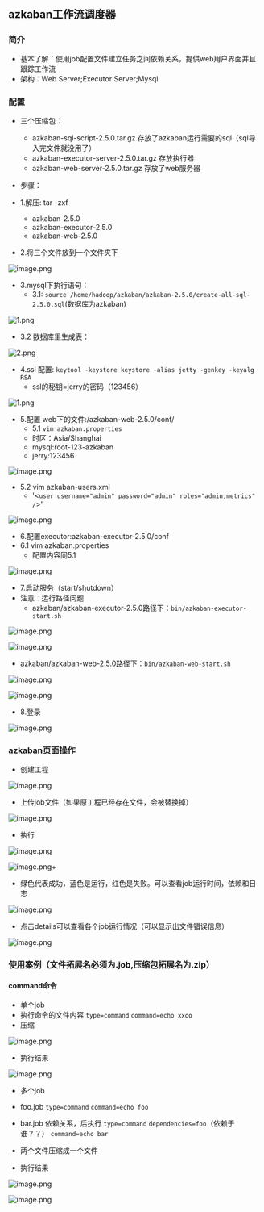 ## azkaban工作流调度器

### 简介 
* 基本了解：使用job配置文件建立任务之间依赖关系，提供web用户界面并且跟踪工作流
* 架构：Web Server;Executor Server;Mysql
### 配置 
* 三个压缩包：
  * azkaban-sql-script-2.5.0.tar.gz   存放了azkaban运行需要的sql（sql导入完文件就没用了）
  * azkaban-executor-server-2.5.0.tar.gz 存放执行器
  * azkaban-web-server-2.5.0.tar.gz 存放了web服务器

* 步骤：
* 1.解压: tar -zxf 
   * azkaban-2.5.0
   * azkaban-executor-2.5.0
   * azkaban-web-2.5.0
* 2.将三个文件放到一个文件夹下

![image.png](https://upload-images.jianshu.io/upload_images/14466577-393430c49e1f3a09.png?imageMogr2/auto-orient/strip%7CimageView2/2/w/1240)

* 3.mysql下执行语句：
   * 3.1: `source /home/hadoop/azkaban/azkaban-2.5.0/create-all-sql-2.5.0.sql`(数据库为azkaban)

![1.png](https://upload-images.jianshu.io/upload_images/14465950-147874b28ef63e80.png?imageMogr2/auto-orient/strip%7CimageView2/2/w/1240)
  
   * 3.2 数据库里生成表：
  
![2.png](https://upload-images.jianshu.io/upload_images/14465950-e858e16797a25f42.png?imageMogr2/auto-orient/strip%7CimageView2/2/w/1240)

* 4.ssl 配置: `keytool -keystore keystore -alias jetty -genkey -keyalg RSA`
  * ssl的秘钥=jerry的密码（123456）
 
![1.png](https://upload-images.jianshu.io/upload_images/14465950-0f326339302f4333.png?imageMogr2/auto-orient/strip%7CimageView2/2/w/1240)

* 5.配置 web下的文件:/azkaban-web-2.5.0/conf/
   * 5.1 `vim azkaban.properties`
    * 时区：Asia/Shanghai
    * mysql:root-123-azkaban
    * jerry:123456
 
![image.png](https://upload-images.jianshu.io/upload_images/14466577-a98c1a0c59bae5c8.png?imageMogr2/auto-orient/strip%7CimageView2/2/w/1240)

  * 5.2 vim azkaban-users.xml
      * '<`user username="admin" password="admin" roles="admin,metrics" /`>'
 
![image.png](https://upload-images.jianshu.io/upload_images/14466577-b868f85d39739c9e.png?imageMogr2/auto-orient/strip%7CimageView2/2/w/1240)
  
* 6.配置executor:azkaban-executor-2.5.0/conf
 * 6.1 vim azkaban.properties
      * 配置内容同5.1
 
![image.png](https://upload-images.jianshu.io/upload_images/14466577-bd6a068b5b03814f.png?imageMogr2/auto-orient/strip%7CimageView2/2/w/1240)

* 7.启动服务（start/shutdown）
 * 注意：运行路径问题
      * azkaban/azkaban-executor-2.5.0路径下：`bin/azkaban-executor-start.sh`
 
![image.png](https://upload-images.jianshu.io/upload_images/14466577-a4819c13c27b1f52.png?imageMogr2/auto-orient/strip%7CimageView2/2/w/1240)
  
![image.png](https://upload-images.jianshu.io/upload_images/14466577-8c72e32fceda9bc8.png?imageMogr2/auto-orient/strip%7CimageView2/2/w/1240)
  
 * azkaban/azkaban-web-2.5.0路径下：`bin/azkaban-web-start.sh`
  
![image.png](https://upload-images.jianshu.io/upload_images/14466577-104790922d686c78.png?imageMogr2/auto-orient/strip%7CimageView2/2/w/1240)
  
![image.png](https://upload-images.jianshu.io/upload_images/14466577-fdc4f5d7e81bc87b.png?imageMogr2/auto-orient/strip%7CimageView2/2/w/1240)


* 8.登录

![image.png](https://upload-images.jianshu.io/upload_images/14466577-98edbbf1ab966998.png?imageMogr2/auto-orient/strip%7CimageView2/2/w/1240)

### azkaban页面操作
* 创建工程

![image.png](https://upload-images.jianshu.io/upload_images/14466577-c04525f43022df0f.png?imageMogr2/auto-orient/strip%7CimageView2/2/w/1240)

* 上传job文件（如果原工程已经存在文件，会被替换掉）

![image.png](https://upload-images.jianshu.io/upload_images/14466577-e8c636cdbe7f2b5c.png?imageMogr2/auto-orient/strip%7CimageView2/2/w/1240)

* 执行

 ![image.png](https://upload-images.jianshu.io/upload_images/14466577-d3fc572548892098.png?imageMogr2/auto-orient/strip%7CimageView2/2/w/1240)

![image.png](https://upload-images.jianshu.io/upload_images/14466577-7fcf0e33204d3032.png?imageMogr2/auto-orient/strip%7CimageView2/2/w/1240)+

 * 绿色代表成功，蓝色是运行，红色是失败。可以查看job运行时间，依赖和日志
 
![image.png](https://upload-images.jianshu.io/upload_images/14466577-e79a740c9d25d8d9.png?imageMogr2/auto-orient/strip%7CimageView2/2/w/1240)


 * 点击details可以查看各个job运行情况（可以显示出文件错误信息）
 
![image.png](https://upload-images.jianshu.io/upload_images/14466577-fafec7f716c20b43.png?imageMogr2/auto-orient/strip%7CimageView2/2/w/1240)

### 使用案例（文件拓展名必须为.job,压缩包拓展名为.zip）
#### command命令
* 单个job
 * 执行命令的文件内容
 `type=command`
 `command=echo xxoo`
 * 压缩
 
 ![image.png](https://upload-images.jianshu.io/upload_images/14466577-1d4d49ea28a6519e.png?imageMogr2/auto-orient/strip%7CimageView2/2/w/1240)

* 执行结果

![image.png](https://upload-images.jianshu.io/upload_images/14466577-c9507b9cb5e885d5.png?imageMogr2/auto-orient/strip%7CimageView2/2/w/1240)

* 多个job 
 * foo.job
 `type=command`
 `command=echo foo`
 * bar.job 依赖关系，后执行
 `type=command`
 `dependencies=foo`（依赖于谁？？）
 `command=echo bar` 
 
 * 两个文件压缩成一个文件

 * 执行结果
 
  ![image.png](https://upload-images.jianshu.io/upload_images/14466577-aeb2957deef9339f.png?imageMogr2/auto-orient/strip%7CimageView2/2/w/1240)
 
 ![image.png](https://upload-images.jianshu.io/upload_images/14466577-c40fb1bcac305f45.png?imageMogr2/auto-orient/strip%7CimageView2/2/w/1240)

 #### 
 
 




 

 

 

 



 
 
